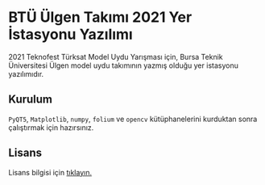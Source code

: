 # BTÜ Ülgen Takımı 2021 Yer İstasyonu Yazılımı

2021 Teknofest Türksat Model Uydu Yarışması için, Bursa Teknik Üniversitesi Ülgen model uydu takımının yazmış olduğu yer istasyonu yazılımıdır.

## Kurulum

`PyQT5`, `Matplotlib`, `numpy`, `folium` ve `opencv` kütüphanelerini kurduktan sonra çalıştırmak için hazırsınız.

## Lisans

Lisans bilgisi için [tıklayın.](LICENSE)
